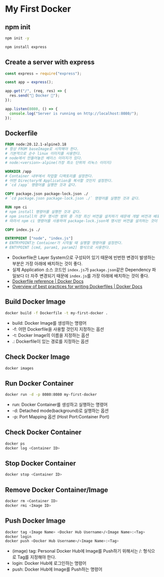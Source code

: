 # My First Docker

## npm init
```bash
npm init -y

npm install express
```

## Create a server with express
```javascript
const express = require("express");

const app = express();

app.get("/", (req, res) => {
  res.send("🐳 Docker 🐳");
});

app.listen(8080, () => {
  console.log("Server is running on http://localhost:8080/");
});
```

## Dockerfile
```Dockerfile
FROM node:20.12.1-alpine3.18
# 항상 FROM baseImage로 시작해야 한다.
# 기본적으로 순수 linux 이미지를 사용한다.
# node에서 만들어놓은 베이스 이미지가 있다.
# node:<version>-alpine(가장 최소 단위의 리눅스 이미지)

WORKDIR /app
# Container 내부에서 작업할 디렉토리를 설정한다.
# 어떤 Directory에 Application을 복사할 것인지 설정한다.
# `cd /app` 명령어를 실행한 것과 같다.

COPY package.json package-lock.json ./
# `cd package.json package-lock.json ./` 명령어를 실행한 것과 같다.

RUN npm ci
# npm install 명령어를 실행한 것과 같다.
# npm install의 경우 명시한 범위 중 가장 최신 버전을 설치하기 때문에 개발 버전과 배포 버전이 다를 수 있다.
# 따라서 npm ci 명령어를 사용하여 package-lock.json에 명시된 버전을 설치하는 것이 가장 좋다.

COPY index.js ./

ENTRYPOINT ["node", "index.js"]
# ENTRYPOINT는 Container가 시작될 때 실행할 명령어를 설정한다.
# ENTYPOINT [cmd, param1, param2] 형식으로 사용한다.
```
- Dockerfile은 Layer System으로 구성되어 있기 때문에 빈번한 변경이 발생하는 부분은 가장 아래에 배치하는 것이 좋다.
- 실제 Application 소스 코드인 `index.js`가 `package.json`같은 Dependency 파일보다 더 자주 변경되기 때문에 `index.js`를 가장 아래에 배치하는 것이 좋다.
- [Dockerfile reference | Docker Docs](https://docs.docker.com/reference/dockerfile/#entrypoint)
- [Overview of best practices for writing Dockerfiles | Docker Docs](https://docs.docker.com/develop/develop-images/dockerfile_best-practices/)

## Build Docker Image
```bash
docker build -f Dockerfile -t my-first-docker .
```
- build: Docker Image를 생성하는 명령어
- -f: 어떤 Dockerfile을 사용할 것인지 지정하는 옵션
- -t: Docker Image의 이름을 지정하는 옵션
- .: Dockerfile이 있는 경로를 지정하는 옵션

## Check Docker Image
```bash
docker images
```

## Run Docker Container
```bash
docker run -d -p 8080:8080 my-first-docker
```
- run: Docker Container를 생성하고 실행하는 명령어
- -d: Detached mode(background)로 실행하는 옵션
- -p: Port Mapping 옵션 (Host Port:Container Port)

## Check Docker Container
```bash
docker ps
docker log <Container ID>
```

## Stop Docker Container
```bash
docker stop <Container ID>
```

## Remove Docker Container/Image
```bash
docker rm <Container ID>
docker rmi <Image ID>
```

## Push Docker Image
```bash
docker tag <Image Name> <Docker Hub Username>/<Image Name>:<Tag>
docker login
docker push <Docker Hub Username>/<Image Name>:<Tag>
```
- (image) tag: Personal Docker Hub에 Image를 Push하기 위해서는 <Docker Hub Username>/<Image Name>:<Tag> 형식으로 Tag를 지정해야 한다.
- login: Docker Hub에 로그인하는 명령어
- push: Docker Hub에 Image를 Push하는 명령어
```
